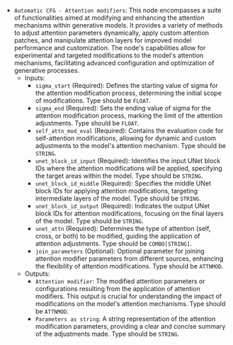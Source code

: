 - `Automatic CFG - Attention modifiers`: This node encompasses a suite of functionalities aimed at modifying and enhancing the attention mechanisms within generative models. It provides a variety of methods to adjust attention parameters dynamically, apply custom attention patches, and manipulate attention layers for improved model performance and customization. The node's capabilities allow for experimental and targeted modifications to the model's attention mechanisms, facilitating advanced configuration and optimization of generative processes.
    - Inputs:
        - `sigma_start` (Required): Defines the starting value of sigma for the attention modification process, determining the initial scope of modifications. Type should be `FLOAT`.
        - `sigma_end` (Required): Sets the ending value of sigma for the attention modification process, marking the limit of the attention adjustments. Type should be `FLOAT`.
        - `self_attn_mod_eval` (Required): Contains the evaluation code for self-attention modifications, allowing for dynamic and custom adjustments to the model's attention mechanism. Type should be `STRING`.
        - `unet_block_id_input` (Required): Identifies the input UNet block IDs where the attention modifications will be applied, specifying the target areas within the model. Type should be `STRING`.
        - `unet_block_id_middle` (Required): Specifies the middle UNet block IDs for applying attention modifications, targeting intermediate layers of the model. Type should be `STRING`.
        - `unet_block_id_output` (Required): Indicates the output UNet block IDs for attention modifications, focusing on the final layers of the model. Type should be `STRING`.
        - `unet_attn` (Required): Determines the type of attention (self, cross, or both) to be modified, guiding the application of attention adjustments. Type should be `COMBO[STRING]`.
        - `join_parameters` (Optional): Optional parameter for joining attention modifier parameters from different sources, enhancing the flexibility of attention modifications. Type should be `ATTNMOD`.
    - Outputs:
        - `Attention modifier`: The modified attention parameters or configurations resulting from the application of attention modifiers. This output is crucial for understanding the impact of modifications on the model's attention mechanisms. Type should be `ATTNMOD`.
        - `Parameters as string`: A string representation of the attention modification parameters, providing a clear and concise summary of the adjustments made. Type should be `STRING`.
